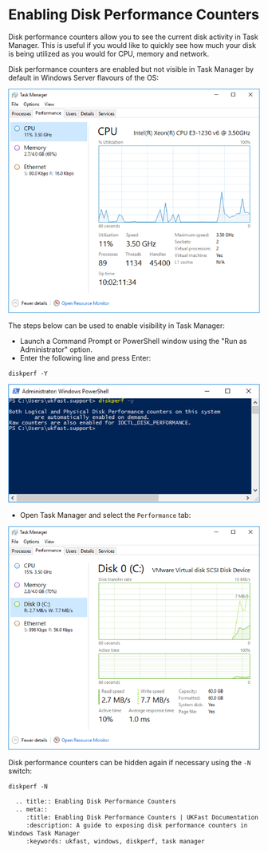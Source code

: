 # Enabling Disk Performance Counters  

Disk performance counters allow you to see the current disk activity in Task Manager. This is useful if you would like to quickly see how much your disk is being utilized as you would for CPU, memory and network.

Disk performance counters are enabled but not visible in Task Manager by default in Windows Server flavours of the OS:

![Default Task Manager (no disk performance stats)](Images/diskperf/before_disk_perf.PNG)

The steps below can be used to enable visibility in Task Manager:

- Launch a Command Prompt or PowerShell window using the "Run as Administrator" option.  
- Enter the following line and press Enter:  
 
```
diskperf -Y 
```

![Running the diskperf command](Images/diskperf/command_diskperf.PNG)
  
- Open Task Manager and select the `Performance` tab:

![Task Manager with disk performance stats](Images/diskperf/after_disk_perf.PNG)

Disk performance counters can be hidden again if necessary using the `-N` switch:

```
diskperf -N
```

```eval_rst
  .. title:: Enabling Disk Performance Counters
  .. meta::
     :title: Enabling Disk Performance Counters | UKFast Documentation
     :description: A guide to exposing disk performance counters in Windows Task Manager
     :keywords: ukfast, windows, diskperf, task manager
